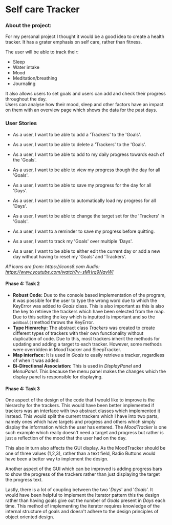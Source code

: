 # Self care Tracker

### About the project:
For my personal project I thought it would be a good idea to create a health tracker. It has a grater emphasis on self care, rather than fitness.

The user will be able to track their:
- Sleep
- Water intake
- Mood
- Meditation/breathing
- Journaling 

It also allows users to set goals and users can add and check their progress throughout the day.  
Users can analyse how their mood, sleep and other factors have an impact on them with an overview page which shows the 
data for the past days. 

### User Stories
- As a user, I want to be able to add a 'Trackers' to the 'Goals'.
- As a user, I want to be able to delete a 'Trackers' to the 'Goals'.
- As a user, I want to be able to add to my daily progress towards each of the 'Goals'.
- As a user, I want to be able to view my progress though the day for all 'Goals'.

- As a user, I want to be able to save my progress for the day for all 'Days'.
- As a user, I want to be able to automatically load my progress for all 'Days'.
- As a user, I want to be able to change the target set for the 'Trackers' in 'Goals'.
- As a user, I want to a reminder to save my progress before quitting. 

- As a user, I want to track my 'Goals' over multiple 'Days'.
- As a user, I want to be able to either edit the current day or add a new day without having to reset my 'Goals' and 'Trackers'.

_All icons are from: https://icons8.com_
_Audio: https://www.youtube.com/watch?v=sMHrq9NavWI_


#### Phase 4: Task 2
- **Robust Code:** Due to the console based implementation of the program, it was possible for the user to type the wrong word due to which the KeyError was added to _Goals_ class.
This is also important as this is also the key to retrieve the trackers which have been selected from the map. Due to this setting the key which is inputted is important and so the `addGoal()`method throws the KeyError.
- **Type Hierarchy:** The abstract class _Trackers_ was created to create different types of trackers with their own functionality without duplication of code. Due to this, most trackers inherit the methods for updating and adding a target to each tracker.
However, some methods were overridden in MoodTracker and SleepTracker.
- **Map interface:** It is used in _Goals_ to easily retrieve a tracker, regardless of when it was added.
- **Bi-Directional Association:** This is used in _DisplayPanel_ and _MenuPanel_. This because the menu panel makes the changes which the display panel is responsible for displaying.

#### Phase 4: Task 3
One aspect of the design of the code that I would like to improve is the hierarchy for the trackers. This would have been better implemented if trackers was an interface with two abstract classes which implemented it instead. 
This would split the current trackers which I have into two parts, namely ones which have targets and progress and others which simply display the information which the user has entered. 
The _MoodTracker_ is one such example which really doesn't need a target and progress but rather is just a reflection of the mood that the user had on the day. 

This also in turn also affects the GUI display. As the MoodTracker should be one of three values (1,2,3), rather than a text field, Radio Buttons would have been a better way to implement the design. 

Another aspect of the GUI which can be improved is adding progress bars to show the progress of the trackers rather than just displaying the target the progress text. 

Lastly, there is a lot of coupling between the two '_Days_' and '_Goals_'. It would have been helpful to implement the Iterator pattern this the design rather than having goals give out the number of _Goals_ present in _Days_ each time. 
This method of implementing the iterator requires knowledge of the internal structure of goals and doesn't adhere to the design principles of object oriented design.  